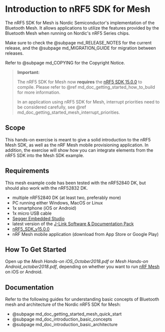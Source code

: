 # Introduction to nRF5 SDK for Mesh

The nRF5 SDK for Mesh is Nordic Semiconductor's implementation of the Bluetooth Mesh. It allows
applications to utilize the features provided by the Bluetooth Mesh when running on Nordic's
nRF5 Series chips.

Make sure to check the @subpage md_RELEASE_NOTES for the current release, and the
@subpage md_MIGRATION_GUIDE for migration between releases.

Refer to @subpage md_COPYING for the Copyright Notice.

> **Important:**
>
> The nRF5 SDK for Mesh now **requires** the
> <a href="http://developer.nordicsemi.com/nRF5_SDK/nRF5_SDK_v15.x.x/" target="_blank">nRF5 SDK 15.0.0</a>
> to compile. Please refer to @ref md_doc_getting_started_how_to_build for more information.
>
> In an application using nRF5 SDK for Mesh, interrupt priorities need to be considered carefully,
> see @ref md_doc_getting_started_mesh_interrupt_priorities.

## Scope
This hands-on exercise is meant to give a solid introduction to the nRF5 Mesh SDK, as well as the nRF Mesh mobile provisioning application. In addition, the exercise will show how you can integrate elements from the nRF5 SDK into the Mesh SDK example.

## Requirements
This mesh example code has been tested with the nRF52840 DK, but should also work with the nRF52832 DK.
- multiple nRF52840 DK (at least two, preferably more)
- PC running either Windows, MacOS or Linux
- 1x smartphone (iOS or Android)
- 1x micro USB cable
- [Segger Embedded Studio](https://www.segger.com/products/development-tools/embedded-studio/)
- latest version of the [J-Link Software & Documentation Pack](https://www.segger.com/downloads/jlink#)
- [nRF5_SDK_v15.0.0](https://developer.nordicsemi.com/nRF5_SDK/nRF5_SDK_v15.x.x/)
- nRF Mesh mobile application (download from App Store or Google Play)


## How To Get Started
Open up the *Mesh Hands-on iOS_October2018.pdf* or *Mesh Hands-on Android_october2018.pdf*, depending on whether you want to run [nRF Mesh](https://www.nordicsemi.com/eng/Products/Nordic-mobile-Apps/nRF-Mesh) on iOS or Android.

## Documentation

Refer to the following guides for understanding basic concepts of Bluetooth mesh and architecture of
the Nordic nRF5 SDK for Mesh:
  - @subpage md_doc_getting_started_mesh_quick_start
  - @subpage md_doc_introduction_basic_concepts
  - @subpage md_doc_introduction_basic_architecture
